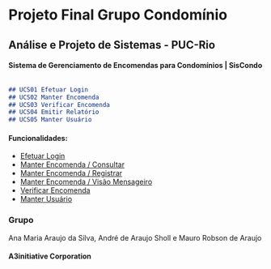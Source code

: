 # Projeto Final Grupo Condomínio

## Análise e Projeto de Sistemas - PUC-Rio

#### Sistema de Gerenciamento de Encomendas para Condomínios | SisCondo

```markdown

## UCS01 Efetuar Login
## UCS02 Manter Encomenda
## UCS03 Verificar Encomenda
## UCS04 Emitir Relatório
## UCS05 Manter Usuário

```

#### Funcionalidades:
- [Efetuar Login](https://a3initiative.github.io/projeto/efetuarLogin.html) 
- [Manter Encomenda / Consultar](https://a3initiative.github.io/projeto/manterEncomenda_consultar.html) 
- [Manter Encomenda / Registrar](https://a3initiative.github.io/projeto/manterEncomenda_registrar.html)
- [Manter Encomenda / Visão Mensageiro](https://a3initiative.github.io/projeto/manterEncomenda_mensageiro.html)
- [Verificar Encomenda](https://a3initiative.github.io/projeto/verificaEncomenda.html)
- [Manter Usuário](https://a3initiative.github.io/projeto/manterUsuario.html)

### Grupo

Ana Maria Araujo da Silva, André de Araujo Sholl e Mauro Robson de Araujo

#### A3initiative Corporation
